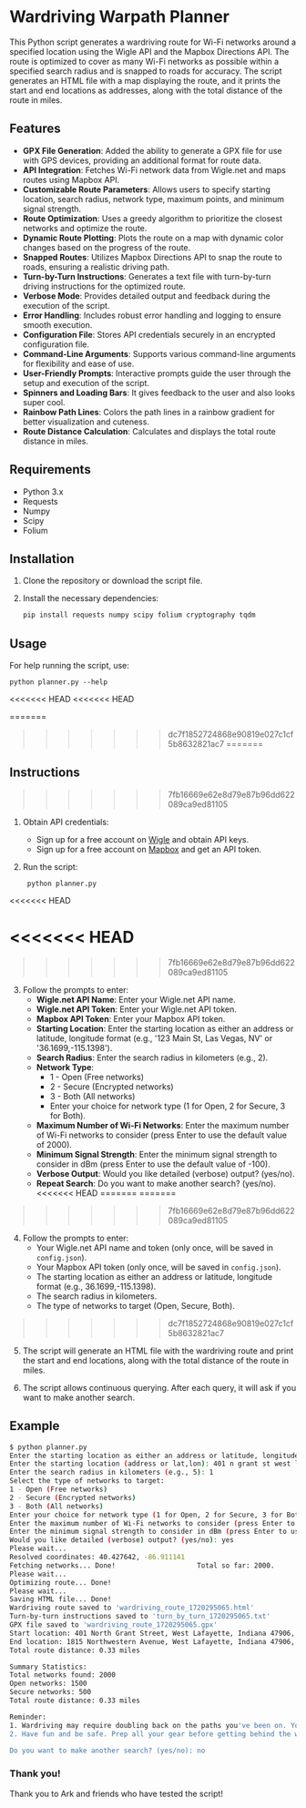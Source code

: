 # Wardriving Warpath Planner

This Python script generates a wardriving route for Wi-Fi networks around a specified location using the Wigle API and the Mapbox Directions API. The route is optimized to cover as many Wi-Fi networks as possible within a specified search radius and is snapped to roads for accuracy. The script generates an HTML file with a map displaying the route, and it prints the start and end locations as addresses, along with the total distance of the route in miles.

## Features

- **GPX File Generation**: Added the ability to generate a GPX file for use with GPS devices, providing an additional format for route data.
- **API Integration**: Fetches Wi-Fi network data from Wigle.net and maps routes using Mapbox API.
- **Customizable Route Parameters**: Allows users to specify starting location, search radius, network type, maximum points, and minimum signal strength.
- **Route Optimization**: Uses a greedy algorithm to prioritize the closest networks and optimize the route.
- **Dynamic Route Plotting**: Plots the route on a map with dynamic color changes based on the progress of the route.
- **Snapped Routes**: Utilizes Mapbox Directions API to snap the route to roads, ensuring a realistic driving path.
- **Turn-by-Turn Instructions**: Generates a text file with turn-by-turn driving instructions for the optimized route.
- **Verbose Mode**: Provides detailed output and feedback during the execution of the script.
- **Error Handling**: Includes robust error handling and logging to ensure smooth execution.
- **Configuration File**: Stores API credentials securely in an encrypted configuration file.
- **Command-Line Arguments**: Supports various command-line arguments for flexibility and ease of use.
- **User-Friendly Prompts**: Interactive prompts guide the user through the setup and execution of the script.
- **Spinners and Loading Bars**: It gives feedback to the user and also looks super cool.
- **Rainbow Path Lines**: Colors the path lines in a rainbow gradient for better visualization and cuteness.
- **Route Distance Calculation**: Calculates and displays the total route distance in miles.

## Requirements

- Python 3.x
- Requests
- Numpy
- Scipy
- Folium

## Installation

1. Clone the repository or download the script file.
2. Install the necessary dependencies:

    ```sh
    pip install requests numpy scipy folium cryptography tqdm
    ```

## Usage

For help running the script, use:

    python planner.py --help
<<<<<<< HEAD
<<<<<<< HEAD

=======
>>>>>>> dc7f1852724868e90819e027c1cf5b8632821ac7
=======

## Instructions
>>>>>>> 7fb16669e62e8d79e87b96dd622089ca9ed81105

1. Obtain API credentials:
    - Sign up for a free account on [Wigle](https://wigle.net/) and obtain API keys.
    - Sign up for a free account on [Mapbox](https://www.mapbox.com/) and get an API token.

2. Run the script:
   ```
    python planner.py
   ```
<<<<<<< HEAD

<<<<<<< HEAD
=======
   
>>>>>>> 7fb16669e62e8d79e87b96dd622089ca9ed81105
3. Follow the prompts to enter:
    - **Wigle.net API Name**: Enter your Wigle.net API name.
    - **Wigle.net API Token**: Enter your Wigle.net API token.
    - **Mapbox API Token**: Enter your Mapbox API token.
    - **Starting Location**: Enter the starting location as either an address or latitude, longitude format (e.g., '123 Main St, Las Vegas, NV' or '36.1699,-115.1398').
    - **Search Radius**: Enter the search radius in kilometers (e.g., 2).
    - **Network Type**:
      - 1 - Open (Free networks)
      - 2 - Secure (Encrypted networks)
      - 3 - Both (All networks)
      - Enter your choice for network type (1 for Open, 2 for Secure, 3 for Both).
    - **Maximum Number of Wi-Fi Networks**: Enter the maximum number of Wi-Fi networks to consider (press Enter to use the default value of 2000).
    - **Minimum Signal Strength**: Enter the minimum signal strength to consider in dBm (press Enter to use the default value of -100).
    - **Verbose Output**: Would you like detailed (verbose) output? (yes/no).
    - **Repeat Search**: Do you want to make another search? (yes/no).
<<<<<<< HEAD
=======
=======

>>>>>>> 7fb16669e62e8d79e87b96dd622089ca9ed81105
4. Follow the prompts to enter:
    - Your Wigle.net API name and token (only once, will be saved in `config.json`).
    - Your Mapbox API token (only once, will be saved in `config.json`).
    - The starting location as either an address or latitude, longitude format (e.g., 36.1699,-115.1398).
    - The search radius in kilometers.
    - The type of networks to target (Open, Secure, Both).
>>>>>>> dc7f1852724868e90819e027c1cf5b8632821ac7

5. The script will generate an HTML file with the wardriving route and print the start and end locations, along with the total distance of the route in miles.

6. The script allows continuous querying. After each query, it will ask if you want to make another search.

## Example

```sh
$ python planner.py
Enter the starting location as either an address or latitude, longitude format (e.g., 36.1699,-115.1398).
Enter the starting location (address or lat,lon): 401 n grant st west lafayette in 47906
Enter the search radius in kilometers (e.g., 5): 1
Select the type of networks to target:
1 - Open (Free networks)
2 - Secure (Encrypted networks)
3 - Both (All networks)
Enter your choice for network type (1 for Open, 2 for Secure, 3 for Both): 3
Enter the maximum number of Wi-Fi networks to consider (press Enter to use the default value of 2000): 
Enter the minimum signal strength to consider in dBm (press Enter to use the default value of -100): 
Would you like detailed (verbose) output? (yes/no): yes
Please wait...
Resolved coordinates: 40.427642, -86.911141
Fetching networks... Done!                    Total so far: 2000.
Please wait...
Optimizing route... Done!
Please wait...
Saving HTML file... Done!
Wardriving route saved to 'wardriving_route_1720295065.html'
Turn-by-turn instructions saved to 'turn_by_turn_1720295065.txt'
GPX file saved to 'wardriving_route_1720295065.gpx'
Start location: 401 North Grant Street, West Lafayette, Indiana 47906, United States
End location: 1815 Northwestern Avenue, West Lafayette, Indiana 47906, United States
Total route distance: 0.33 miles

Summary Statistics:
Total networks found: 2000
Open networks: 1500
Secure networks: 500
Total route distance: 0.33 miles

Reminder:
1. Wardriving may require doubling back on the paths you've been on. You will go over some of the same areas more than once.
2. Have fun and be safe. Prep all your gear before getting behind the wheel. Get water for your walk.

Do you want to make another search? (yes/no): no
```

### Thank you!
Thank you to Ark and friends who have tested the script!
